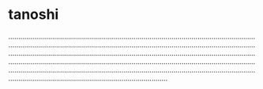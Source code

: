 # tanoshi

............................................................................................................................................................................................................................................................................................................................................................................................................................................................................................................................................................................................................................................................................................................................